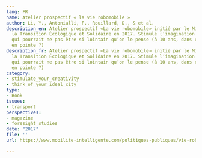 ```yaml
---
lang: FR
name: Atelier prospectif « la vie robomobile »
author: Li, Y., Antonialli, F., Rouillard, D., & et al.
description_en: Atelier prospectif «La vie robomobile» initié par le Ministère de
  la Transition Écologique et Solidaire en 2017. Stimule l’imagination sur un futur
  qui pourrait ne pas être si lointain qu’on le pense (à 10 ans, dans certaines villes
  en pointe ?)
description_fr: Atelier prospectif «La vie robomobile» initié par le Ministère de
  la Transition Écologique et Solidaire en 2017. Stimule l’imagination sur un futur
  qui pourrait ne pas être si lointain qu’on le pense (à 10 ans, dans certaines villes
  en pointe ?)
category:
- stimulate_your_creativity
- think_of_your_ideal_city
type:
- Book
issues:
- transport
perspectives:
- magazine
- foresight_studies
date: "2017"
file: ''
url: https://www.mobilite-intelligente.com/politiques-publiques/vie-robomobile/atlas-planete-robomobile

---
```

